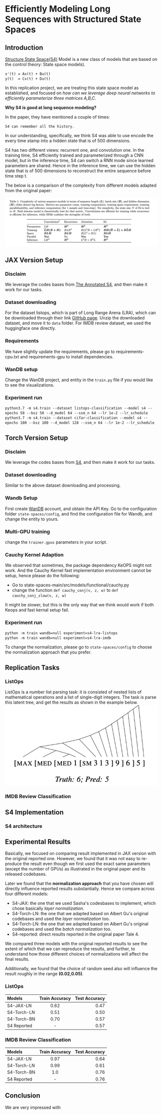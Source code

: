 # Efficiently Modeling Long Sequences with Structured State Spaces

## Introduction

[Structure State Space(S4)](https://arxiv.org/pdf/2111.00396.pdf) Model is a new class of models that are based on the control theory: State space models). 

```
x'(t) = Ax(t) + Bu(t)
y(t)  = Cx(t) + Du(t)
```

In this replication project, we are treating this state space model as established, and focused on 
*how can we  leverage deep neural networks to efficiently parameterize three matrices A,B,C*.

**Why S4 is good at long sequence modeling?**

In the paper, they have mentioned a couple of times:
```
S4 can remember all the history. 
```
In our understanding, specifically, we think S4 was able to use 
encode the every time stamp into a hidden state that is of 500 dimensions. 

S4 has two different views: recurrent one, and convolution one. In the training time,
S4 efficiently trained and parameterized through a CNN model, 
but in the inference time, S4 can switch a RNN mode since learned parameters are shared. Hence in the inference time,
we can use the hidden state that is of 500 dimensions to reconstruct the entire sequence before time step t. 

The below is a comparison of the complexity from different models adapted from the original paper:

![Complexity](images/complexity_comparison.png )



## JAX Version Setup
### Disclaim
We leverage the codes bases from [The Annotated S4](https://srush.github.io/annotated-s4/), and then make it work for our tasks. 

### Dataset downloading
For the dataset listops, which is part of 
Long Range Arena (LRA), which can be downloaded through their link [GitHub page](https://github.com/google-research/long-range-arena). 
Unzip the downloaded dataset, and move it to ```data``` folder. 
For IMDB review dataset, we used the huggingface one directly. 

### Requirements
We have slightly update the requirements, please go to requirements-cpu.txt and requirements-gpu to install dependencies. 

### WanDB setup
Change the WanDB project, and entity in the ```train.py``` file if you would like to see the visualizations. 

### Experiment run
```
python3.7 -m s4.train --dataset listops-classification --model s4 --epochs 50 --bsz 50 --d_model 64 --ssm_n 64 --lr 1e-2 --lr_schedule
python3.7 -m s4.train --dataset cifar-classification --model s4 --epochs 100 --bsz 100 --d_model 128 --ssm_n 64 --lr 1e-2 --lr_schedule
```


## Torch Version Setup
### Disclaim
We leverage the codes bases from [S4](https://github.com/HazyResearch/state-spaces), and then make it work for our tasks. 

### Dataset downloading
Similar to the above dataset downloading and processing. 

### Wandb Setup
First create [WanDB](https://wandb.ai/site) account, and obtain the API Key. Go to the configuration folder ```state-spaces/config```, and find the configuration file
for Wandb, and change the entity to yours. 

### Multi-GPU training
change the ```trainer.gpus``` parameters in your script. 

### Cauchy Kernel Adaption
We observed that sometimes, the package dependency KeOPS might not work. 
And the Cauchy Kernel fast implementation environment cannot be setup, hence please do the following:

- Go to  state-spaces-main/src/models/functional/cauchy.py
- change the function ```def cauchy_conj(v, z, w)``` to ```def cauchy_conj_slow(v, z, w)```

It might be slower, but this is the only way that we think would work if both Keops and fast kernal setup fail. 

### Experiment run
```
python -m train wandb=null experiment=s4-lra-listops
python -m train wandb=null experiment=s4-lra-imdb
```
To change the normalization, please go to ```state-spaces/config``` to choose the normalization approach that you prefer. 

## Replication Tasks

### ListOps
ListOps is a number list parsing task:  it is consisted of nested lists of mathematical operations and a list of single-digit integers. The task is parse this latent tree, and get the results as shown in the example below. 
![Complexity](images/listops_example.png)

### IMDB Review Classification

## S4 Implementation

### S4 architecture

### 

## Experimental Results
Basically, we focused on comparing result implemented in JAX version with the original reported one. However, we found that it was not easy to re-produce the result even though 
we first used the exact same parameters (except the number of GPUs) as illustrated in the original paper and its released codebases.

Later we found that the **normalization approach** that you have chosen will directly influence reported results substantially. Hence we compare across four different models:

- S4-JAX: the one that we used Sasha's codesbases to implement, which chose basically *layer normalization*. 
- S4-Torch-LN: the one that we adapted based on Albert Gu's original codebases and used the *layer normalization* too. 
- S4-Torch-LN: the one that we adapted based on Albert Gu's original codebases and used the *batch normalization* too. 
- S4-reported: direct results reported in the original paper Tale 4. 

We compared three models with the original reported results to see the extent of which that we can reproduce the results, and further, to understand how those different choices of normalizations 
will affect the final results. 

Additionally, we found that the choice of random seed also will influence the result roughly in the range **(0.02,0.05)**.


### ListOps
| Models   | Train Accuracy | Test Accuracy     |
| :---        |    :----:   |          ---: |
| S4-JAX-LN      |    0.62    |  0.47  |
| S4-Torch-LN  |     0.51   |    0.50 |
| S4-Torch-BN  |    0.70       |   0.57   |
| S4 Reported |     -    |   0.57    |

### IMDB Review Classification
| Models   | Train Accuracy | Test Accuracy     |
| :---        |    :----:   |          ---: |
| S4-JAX-LN      |   0.97     |  0.64  |
| S4-Torch-LN  |  0.99       |   0.61  |
| S4-Torch-BN  |    1.0     |   0.76  |
| S4 Reported |   -      |    0.76   |


## Conclusion
We are very impressed with 
